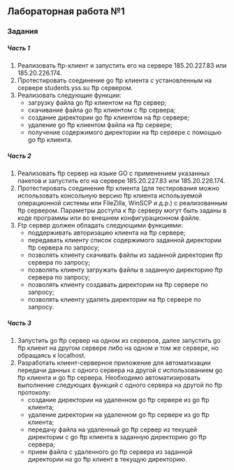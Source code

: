## Лабораторная работа №1
### Задания
##### Часть 1
1. Реализовать ftp-клиент и запустить его на сервере 185.20.227.83 или 185.20.226.174.
2. Протестировать соединение go ftp клиента с установленным на сервере students.yss.su ftp сервером.
3. Реализовать следующие функции:
     * загрузку файла go ftp клиентом на ftp сервер;
     * скачивание файла go ftp клиентом с ftp сервера;
     * создание директории go ftp клиентом на ftp сервере;
     * удаление go ftp клиентом файла на ftp сервере;
     * получение содержимого директории на ftp сервере с помощью go ftp клиента.

##### Часть 2
1. Реализовать ftp сервер на языке GO с применением указанных пакетов и запустить его на сервере 185.20.227.83 или 185.20.226.174.
2. Протестировать соединение ftp клиента (для тестирования можно использовать консольную версию ftp клиента используемой операционной системы или FileZilla, WinSCP и д.р.) с реализованным ftp сервером. Параметры доступа к ftp серверу могут быть заданы в коде программы или во внешнем конфигурационном файле.
3. Ftp сервер должен обладать следующими функциями:
     * поддерживать авторизацию клиента на ftp сервере;
     * передавать клиенту список содержимого заданной директории ftp сервера по запросу;
     * позволять клиенту скачивать файлы из заданной директории ftp сервера по запросу;
     * позволять клиенту загружать файлы в заданную директорию ftp сервера по запросу;
     * позволять клиенту создавать директории на ftp сервере по запросу;
     * позволять клиенту удалять директории на ftp сервере по запросу.

##### Часть 3
1. Запустить go ftp сервер на одном из серверов, далее запустить go ftp клиент на другом сервере либо на одном и том же сервере, но обращаясь к localhost.
2. Разработать клиент-серверное приложение для автоматизации передачи данных с одного сервера на другой с использованием go ftp клиента и go ftp сервера. Необходимо автоматизировать выполнение следующих функций с одного сервера на другой по ftp протоколу:
    * создание директории на удаленном go ftp сервере из go ftp клиента;
    * удаление директории на удаленном go ftp сервере из go ftp клиента;
    * передачу файла на удаленный go ftp сервер из текущей директории с go ftp клиента в заданную директорию go ftp сервера;
    * прием файла с удаленного go ftp сервера из заданной директории на go ftp клиент в текущую директорию.